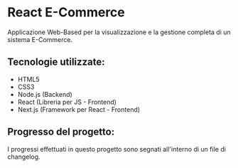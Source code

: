 # **React E-Commerce**
Applicazione Web-Based per la visualizzazione e la gestione completa di un sistema E-Commerce.
## **Tecnologie utilizzate:**
- HTML5
- CSS3
- Node.js (Backend)
- React (Libreria per JS - Frontend)
- Next.js (Framework per React - Frontend)
## **Progresso del progetto:**
I progressi effettuati in questo progetto sono segnati all'interno di un file di changelog.
